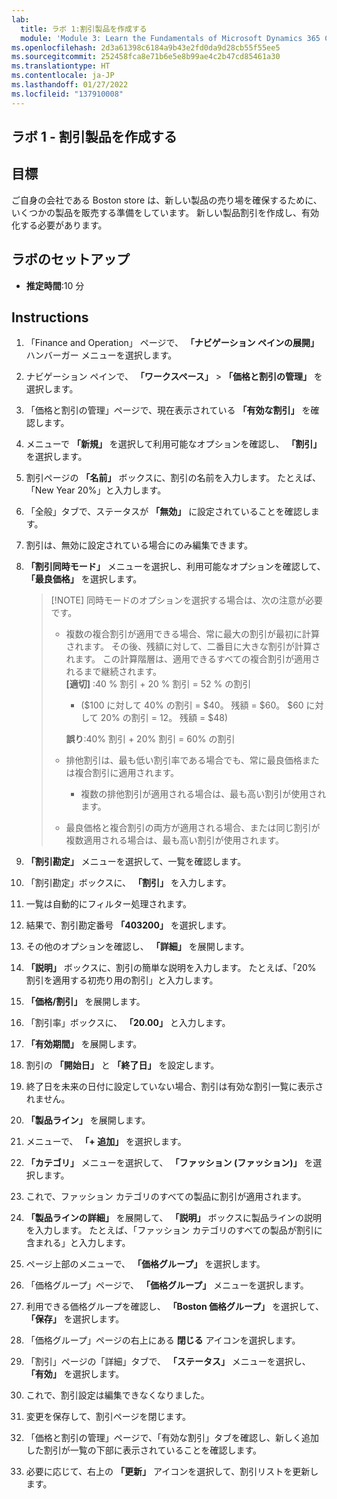 ```yaml
---
lab:
  title: ラボ 1:割引製品を作成する
  module: 'Module 3: Learn the Fundamentals of Microsoft Dynamics 365 Commerce'
ms.openlocfilehash: 2d3a61398c6184a9b43e2fd0da9d28cb55f55ee5
ms.sourcegitcommit: 252458fca8e71b6e5e8b99ae4c2b47cd85461a30
ms.translationtype: HT
ms.contentlocale: ja-JP
ms.lasthandoff: 01/27/2022
ms.locfileid: "137910008"
---
```

## <a name="lab-1---create-a-discount-product"></a>ラボ 1 - 割引製品を作成する

## <a name="objectives"></a>目標

ご自身の会社である Boston store は、新しい製品の売り場を確保するために、いくつかの製品を販売する準備をしています。 新しい製品割引を作成し、有効化する必要があります。

## <a name="lab-setup"></a>ラボのセットアップ

   - **推定時間**:10 分

## <a name="instructions"></a>Instructions

1. 「Finance and Operation」 ページで、 **「ナビゲーション ペインの展開」** ハンバーガー メニューを選択します。

1. ナビゲーション ペインで、 **「ワークスペース」**  >  **「価格と割引の管理」** を選択します。

1. 「価格と割引の管理」ページで、現在表示されている **「有効な割引」** を確認します。

1. メニューで **「新規」** を選択して利用可能なオプションを確認し、 **「割引」** を選択します。

1. 割引ページの **「名前」** ボックスに、割引の名前を入力します。 たとえば、「New Year 20%」と入力します。

1. 「全般」タブで、ステータスが **「無効」** に設定されていることを確認します。

1. 割引は、無効に設定されている場合にのみ編集できます。

1. **「割引同時モード」** メニューを選択し、利用可能なオプションを確認して、 **「最良価格」** を選択します。

    >[!NOTE] 同時モードのオプションを選択する場合は、次の注意が必要です。
    >
    >  - 複数の複合割引が適用できる場合、常に最大の割引が最初に計算されます。  その後、残額に対して、二番目に大きな割引が計算されます。  この計算階層は、適用できるすべての複合割引が適用されるまで継続されます。  
    >    **[適切]** :40 % 割引 + 20 % 割引 = 52 % の割引  
    >      - ($100 に対して 40% の割引 = $40。 残額 = $60。  $60 に対して 20% の割引 = 12。 残額 = $48)  
    >
    >    **誤り**:40% 割引 + 20% 割引 = 60% の割引
    >
    >  - 排他割引は、最も低い割引率である場合でも、常に最良価格または複合割引に適用されます。
    >    - 複数の排他割引が適用される場合は、最も高い割引が使用されます。
    >  - 最良価格と複合割引の両方が適用される場合、または同じ割引が複数適用される場合は、最も高い割引が使用されます。

1. **「割引勘定」** メニューを選択して、一覧を確認します。

1. 「割引勘定」ボックスに、 **「割引」** を入力します。

1. 一覧は自動的にフィルター処理されます。

1. 結果で、割引勘定番号 **「403200」** を選択します。

1. その他のオプションを確認し、 **「詳細」** を展開します。

1. **「説明」** ボックスに、割引の簡単な説明を入力します。 たとえば、「20% 割引を適用する初売り用の割引」と入力します。

1. **「価格/割引」** を展開します。

1. 「割引率」ボックスに、 **「20.00」** と入力します。

1. **「有効期間」** を展開します。

1. 割引の **「開始日」** と **「終了日」** を設定します。

1. 終了日を未来の日付に設定していない場合、割引は有効な割引一覧に表示されません。

1. **「製品ライン」** を展開します。

1. メニューで、 **「+ 追加」** を選択します。

1. **「カテゴリ」** メニューを選択して、 **「ファッション (ファッション)」** を選択します。

1. これで、ファッション カテゴリのすべての製品に割引が適用されます。

1. **「製品ラインの詳細」** を展開して、 **「説明」** ボックスに製品ラインの説明を入力します。 たとえば、「ファッション カテゴリのすべての製品が割引に含まれる」と入力します。

1. ページ上部のメニューで、 **「価格グループ」** を選択します。

1. 「価格グループ」ページで、 **「価格グループ」** メニューを選択します。

1. 利用できる価格グループを確認し、 **「Boston 価格グループ」** を選択して、 **「保存」** を選択します。

1. 「価格グループ」ページの右上にある **閉じる** アイコンを選択します。

1. 「割引」ページの「詳細」タブで、 **「ステータス」** メニューを選択し、 **「有効」** を選択します。

1. これで、割引設定は編集できなくなりました。

1. 変更を保存して、割引ページを閉じます。

1. 「価格と割引の管理」ページで、「有効な割引」タブを確認し、新しく追加した割引が一覧の下部に表示されていることを確認します。

1. 必要に応じて、右上の **「更新」** アイコンを選択して、割引リストを更新します。
